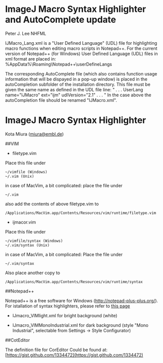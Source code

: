 # ImageJ Macro Syntax Highlighter and AutoComplete update

Peter J. Lee NHFML

IJMacro_Lang.xml is a "User Defined Language" (UDL) file for highlighting macro functions when editing macro scripts in Notepad++.
For the current version of Notepad++ (for Windows) User Defined Language (UDL) files in xml format are placed in:
%AppData%\Roaming\Notepad++\userDefineLangs

The corresponding AutoComplete file (which also contains function usage information that will be dispayed in a pop-up window) is placed in the autoCompletion subfolder of the installation directory. This file must be given the same name as defined in the UDL file line:
 " . . . UserLang name="IJMacro" ext="ijm" udlVersion="2.1" . . . "
In the case above the autoCompletion file should be renamed "IJMacro.xml".

# ImageJ Macro Syntax Highlighter

Kota Miura (miura@embl.de)

##VIM

- filetype.vim

Place this file under 

	~/vimfile (Windows)
	~/.vim (Unix)

in case of MacVim, a bit complicated:
place the file under 

	~/.vim 

also add the contents of above filetype.vim to 

	/Applications/MacVim.app/Contents/Resources/vim/runtime/filetype.vim


- ijmacor.vim

Place this file under 

	~/vimfile/syntax (Windows)
	~/.vim/syntax (Unix)
	
in case of MacVim, a bit complicated:
Place the file under 
	
	~/.vim/syntax 
Also place another copy to 
	
	/Applications/MacVim.app/Contents/Resources/vim/runtime/syntax


##Notepad++

Notepad++ is a free software for Windows (http://notepad-plus-plus.org/).
For istallation of syntax highlighters, please refer to [this page](http://sourceforge.net/apps/mediawiki/notepad-plus/index.php?title=Syntax_Highlighting_Sharing)

- IJmacro_VIMlight.xml
	for bright background (white)

- IJmacro_VIMMonoIndustrial.xml
	for dark background (style "Mono Industrial", selectable from Settings -> Style Configurator)

##CotEditor

The definition file for CorEditor Could be found at:
[https://gist.github.com/1334472](https://gist.github.com/1334472)


